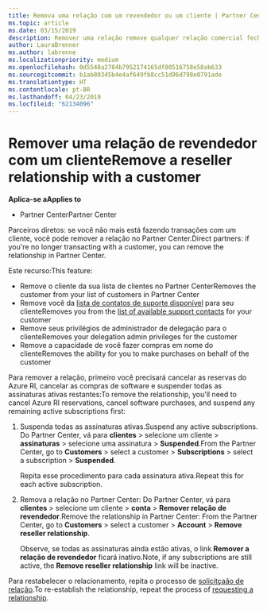```yaml
---
title: Remova uma relação com um revendedor ou um cliente | Partner Center
ms.topic: article
ms.date: 03/15/2019
description: Remover uma relação remove qualquer relação comercial fechada do modo de exibição no Partner Center.
author: LauraBrenner
ms.author: labrenne
ms.localizationpriority: medium
ms.openlocfilehash: 0d5548a2784b7952174165df80516758e58ab633
ms.sourcegitcommit: b1ab80345b4e4af649fb8cc51d96d798e0791ade
ms.translationtype: HT
ms.contentlocale: pt-BR
ms.lasthandoff: 04/23/2019
ms.locfileid: "62134096"
---
```

# <a name="remove-a-reseller-relationship-with-a-customer"></a><span data-ttu-id="c9a68-103">Remover uma relação de revendedor com um cliente</span><span class="sxs-lookup"><span data-stu-id="c9a68-103">Remove a reseller relationship with a customer</span></span>

<span data-ttu-id="c9a68-104">**Aplica-se a**</span><span class="sxs-lookup"><span data-stu-id="c9a68-104">**Applies to**</span></span>

-   <span data-ttu-id="c9a68-105">Partner Center</span><span class="sxs-lookup"><span data-stu-id="c9a68-105">Partner Center</span></span>

<span data-ttu-id="c9a68-106">Parceiros diretos: se você não mais está fazendo transações com um cliente, você pode remover a relação no Partner Center.</span><span class="sxs-lookup"><span data-stu-id="c9a68-106">Direct partners: if you're no longer transacting with a customer, you can remove the relationship in Partner Center.</span></span> 

<span data-ttu-id="c9a68-107">Este recurso:</span><span class="sxs-lookup"><span data-stu-id="c9a68-107">This feature:</span></span>
*  <span data-ttu-id="c9a68-108">Remove o cliente da sua lista de clientes no Partner Center</span><span class="sxs-lookup"><span data-stu-id="c9a68-108">Removes the customer from your list of customers in Partner Center</span></span>
*  <span data-ttu-id="c9a68-109">Remove você da [lista de contatos de suporte disponível](assign-support-contacts.md) para seu cliente</span><span class="sxs-lookup"><span data-stu-id="c9a68-109">Removes you from the [list of available support contacts](assign-support-contacts.md) for your customer</span></span>
*  <span data-ttu-id="c9a68-110">Remove seus privilégios de administrador de delegação para o cliente</span><span class="sxs-lookup"><span data-stu-id="c9a68-110">Removes your delegation admin privileges for the customer</span></span>
*  <span data-ttu-id="c9a68-111">Remove a capacidade de você fazer compras em nome do cliente</span><span class="sxs-lookup"><span data-stu-id="c9a68-111">Removes the ability for you to make purchases on behalf of the customer</span></span>

<span data-ttu-id="c9a68-112">Para remover a relação, primeiro você precisará cancelar as reservas do Azure RI, cancelar as compras de software e suspender todas as assinaturas ativas restantes:</span><span class="sxs-lookup"><span data-stu-id="c9a68-112">To remove the relationship, you'll need to cancel Azure RI reservations, cancel software purchases, and suspend any remaining active subscriptions first:</span></span>
1. <span data-ttu-id="c9a68-113">Suspenda todas as assinaturas ativas.</span><span class="sxs-lookup"><span data-stu-id="c9a68-113">Suspend any active subscriptions.</span></span> <span data-ttu-id="c9a68-114">Do Partner Center, vá para **clientes** > selecione um cliente > **assinaturas** > selecione uma assinatura > **Suspended**.</span><span class="sxs-lookup"><span data-stu-id="c9a68-114">From the Partner Center, go to **Customers** > select a customer > **Subscriptions** > select a subscription > **Suspended**.</span></span> 

   <span data-ttu-id="c9a68-115">Repita esse procedimento para cada assinatura ativa.</span><span class="sxs-lookup"><span data-stu-id="c9a68-115">Repeat this for each active subscription.</span></span>

2. <span data-ttu-id="c9a68-116">Remova a relação no Partner Center: Do Partner Center, vá para **clientes** > selecione um cliente > **conta** > **Remover relação de revendedor**.</span><span class="sxs-lookup"><span data-stu-id="c9a68-116">Remove the relationship in Partner Center: From the Partner Center, go to **Customers** > select a customer > **Account** > **Remove reseller relationship**.</span></span>

   <span data-ttu-id="c9a68-117">Observe, se todas as assinaturas ainda estão ativas, o link **Remover a relação de revendedor** ficará inativo.</span><span class="sxs-lookup"><span data-stu-id="c9a68-117">Note, if any subscriptions are still active, the **Remove reseller relationship** link will be inactive.</span></span> 

<span data-ttu-id="c9a68-118">Para restabelecer o relacionamento, repita o processo de [solicitçaão de relação](request-a-relationship-with-a-customer.md).</span><span class="sxs-lookup"><span data-stu-id="c9a68-118">To re-establish the relationship, repeat the process of [requesting a relationship](request-a-relationship-with-a-customer.md).</span></span>
